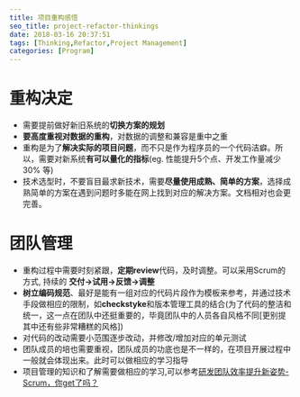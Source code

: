 ```yaml
---
title: 项目重构感悟
seo_title: project-refactor-thinkings
date: 2018-03-16 20:37:51
tags: [Thinking,Refactor,Project Management]
categories: [Program]
---
```


# 重构决定
- 需要提前做好新旧系统的**切换方案的规划**
- **要高度重视对数据的重构**，对数据的调整和兼容是重中之重
- 重构是为了**解决实际的项目问题**，而不只是作为程序员的一个代码洁癖。所以，需要对新系统**有可以量化的指标**(eg. 性能提升5个点、开发工作量减少30% 等)
- 技术选型时，不要盲目最求新技术，需要**尽量使用成熟、简单的方案**，选择成熟简单的方案在遇到问题时多能在网上找到对应的解决方案。文档相对也会更完善。

<!-- more -->

# 团队管理

- 重构过程中需要时刻紧跟，**定期review**代码，及时调整。可以采用Scrum的方式, 持续的 **交付->试用->反馈->调整**
- **树立编码规范**、最好是能有一组对应的代码片段作为模板来参考，并通过技术手段做相应的限制，如**checkstyke**和版本管理工具的结合(为了代码的整洁和统一，这一点在团队中还挺重要的，毕竟团队中的人员各自风格不同[更别提其中还有些非常糟糕的风格])
- 对代码的改动需要小范围逐步改动，并修改/增加对应的单元测试
- 团队成员的培也需要重视，团队成员的功底也是不一样的，在项目开展过程中一般就会体现出来。此时可以做相应的学习指导
- 项目管理的知识和了解需要做相应的学习,可以参考[研发团队效率提升新姿势-Scrum，你get了吗？](http://blog.csdn.net/u010862794/article/details/79445935)